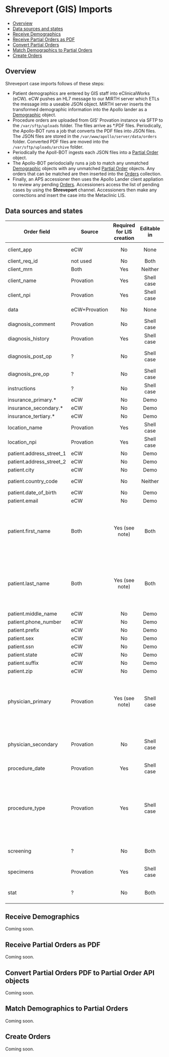 # Shreveport (GIS) Imports

- [Overview](#overview)
- [Data sources and states](#data-sources-and-states)
- [Receive Demographics](#receive-demographics)
- [Receive Partial Orders as PDF](#received-partial-orders)
- [Convert Partial Orders](#convert-partial-order-pdf-to-partial-order-api-objects)
- [Match Demographics to Partial Orders](#match-demographics-to-partial-orders)
- [Create Orders](#create-orders)



## Overview

Shreveport case imports follows of these steps:

* Patient demographics are entered by GIS staff into eClinicalWorks (eCW). eCW
  pushes an HL7 message to our MIRTH server which ETLs the message into a useable
  JSON object. MIRTH server inserts the transformed demographic information into
  the Apollo lander as a [Demographic](../API/demographics/README.md) object.
* Procedure orders are uploaded from GIS' Provation instance via SFTP to the
  `/var/sftp/uploads` folder. The files arrive as *.PDF files. Periodically,
  the Apollo-BOT runs a job that converts the PDF files into JSON files. The JSON
  files are stored in the `/var/www/apollo/server/data/orders` folder. Converted
  PDF files are moved into the `/var/sftp/uploads/archive` folder.
* Periodically the Apoll-BOT ingests each JSON files into a [Partial Order](../API/partialorder/README.md)
  object.
* The Apollo-BOT periodocially runs a job to match any unmatched [Demographic](../API/demographics/README.md)
  objects with any unmatched [Partial Order](../API/partialorder/README.md) objects.
  Any orders that can be matched are then inserted into the [Orders](../API/orders/README.md)
  collection.
* Finally, an APS accessioner then uses the Apollo Lander client appliation to
  review any pending [Orders](../API/orders/README.md). Accessioners access the
  list of pending cases by using the **Shreveport** channel. Accessioners then
  make any corrections and insert the case into the Metaclinic LIS.



## Data sources and states

| Order field              | Source          | Required for LIS creation | Editable in | Description         |
|--------------------------|-----------------| :-----------------------: | :---------: |---------------------|
| client_app               | eCW             | No                        | None        | used for audit only. |
| client_req_id            | not used        | No                        | Both        |                      |
| client_mrn               | Both            | Yes                       | Neither     | Matching criteria    |
| client_name              | Provation       | Yes                       | Shell case  |                      |
| client_npi               | Provation       | Yes                       | Shell case  |                      |
| data                     | eCW+Provation   | No                        | None        | Hidden, used for audit only. |
| diagnosis_comment        | Provation       | No                        | Shell case  | (not typically used) |
| diagnosis_history        | Provation       | Yes                       | Shell case  | Impressions and indications fields |
| diagnosis_post_op        | ?               | No                        | Shell case  | Dont' see any diagnosis codes on either system |
| diagnosis_pre_op         | ?               | No                        | Shell case  | Don't see a source   |
| instructions             | ?               | No                        | Shell case  | (not typically used) |
| insurance_primary.*      | eCW             | No                        | Demo        |                      |
| insurance_secondary.*    | eCW             | No                        | Demo        |                      |
| insurance_tertiary.*     | eCW             | No                        | Demo        |                      |
| location_name            | Provation       | Yes                       | Shell case  |                      |
| location_npi             | Provation       | Yes                       | Shell case  | (fixed)              |
| patient.address_street_1 | eCW             | No                        | Demo        |                      |
| patient.address_street_2 | eCW             | No                        | Demo        |                      |
| patient.city             | eCW             | No                        | Demo        |                      |
| patient.country_code     | eCW             | No                        | Neither     | Default to 'US' for now  |
| patient.date_of_birth    | eCW             | No                        | Demo        |                      |
| patient.email            | eCW             | No                        | Demo        |                      |
| patient.first_name       | Both            | Yes (see note)            | Both        | LIS requires patient.firstName to create a case. Use Provation first name, updateable when demographics are available. |
| patient.last_name        | Both            | Yes (see note)            | Both        | LIS requires patient.lastName to create a case. Use Provation initially, then updateable when demographics are received. |
| patient.middle_name      | eCW             | No                        | Demo        |                      |
| patient.phone_number     | eCW             | No                        | Demo        |                      |
| patient.prefix           | eCW             | No                        | Demo        |                      |
| patient.sex              | eCW             | No                        | Demo        |                      |
| patient.ssn              | eCW             | No                        | Demo        |                      |
| patient.state            | eCW             | No                        | Demo        |                      |
| patient.suffix           | eCW             | No                        | Demo        |                      |
| patient.zip              | eCW             | No                        | Demo        |                      |
| physician_primary        | Provation       | Yes (see note)            | Shell case  | LIS does not require physician, but we should. Only the allow the physician shown on the Provation order. |
| physician_secondary      | Provation       | No                        | Shell case  | Only allow the referring physicain listed on teh Provation req.  |
| procedure_date           | Provation       | Yes                       | Shell case  |                      |
| procedure_type           | Provation       | Yes                       | Shell case  | Look for matching MRN/Date records with differing procedure_types. Union these and append bottles to a common sample list. |
| screening                | ?               | No                        | Both        | Havent' seen a data source for this? |
| specimens                | Provation       | Yes                       | Shell case  | Handle doubles correctly with a union |
| stat                     | ?               | No                        | Both        | Haven't seen a data source for this? |



## Receive Demographics

Coming soon.



## Receive Partial Orders as PDF

Coming soon.



## Convert Partial Orders PDF to Partial Order API objects

Coming soon.



## Match Demographics to Partial Orders

Coming soon.



## Create Orders

Coming soon.
